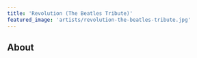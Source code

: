 ```yaml
---
title: 'Revolution (The Beatles Tribute)'
featured_image: 'artists/revolution-the-beatles-tribute.jpg'
---
```


## About


